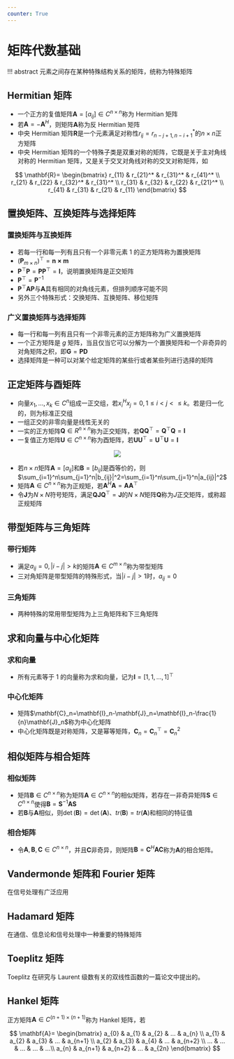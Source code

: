```yaml
---
counter: True
---
```


# 矩阵代数基础

!!! abstract
    元素之间存在某种特殊结构关系的矩阵，统称为特殊矩阵

## Hermitian 矩阵


- 一个正方的复值矩阵$\mathbf{A}=[a_{ij}] \in C^{n\times n}$称为 Hermitian 矩阵
- 若$\mathbf{A}=-\mathbf{A}^H$，则矩阵$\mathbf{A}$称为反 Hermitian 矩阵
- 中央 Hermitian 矩阵$\mathbf{R}$是一个元素满足对称性$r_{ij}=r_{n-j+1,n-i+1}^*$的$n \times n$正方矩阵
- 中央 Hermitian 矩阵的一个特殊子类是双重对称的矩阵，它既是关于主对角线对称的 Hermitian 矩阵，又是关于交叉对角线对称的交叉对称矩阵，如

$$
\mathbf{R}=
\begin{bmatrix}
 r_{11} & r_{21}^* & r_{31}^* & r_{41}^* \\
 r_{21} & r_{22} & r_{32}^* & r_{31}^* \\
 r_{31} & r_{32} & r_{22} & r_{21}^* \\
 r_{41} & r_{31} & r_{21} & r_{11}
\end{bmatrix}
$$

## 置换矩阵、互换矩阵与选择矩阵

### 置换矩阵与互换矩阵

- 若每一行和每一列有且只有一个非零元素 1 的正方矩阵称为置换矩阵
- $(\mathbf{P}_{m \times n})^{\top} = \mathbf{n \times m}$
- $\mathbf{P}^{\top}\mathbf{P}=\mathbf{P}\mathbf{P}^{\top}=\mathbf{I}$，说明置换矩阵是正交矩阵
- $\mathbf{P}^{\top}=\mathbf{P}^{-1}$
- $\mathbf{P}^{\top}\mathbf{A}\mathbf{P}$与$\mathbf{A}$具有相同的对角线元素，但排列顺序可能不同
- 另外三个特殊形式：交换矩阵、互换矩阵、移位矩阵

### 广义置换矩阵与选择矩阵

- 每一行和每一列有且只有一个非零元素的正方矩阵称为广义置换矩阵
- 一个正方矩阵是 $g$ 矩阵，当且仅当它可以分解为一个置换矩阵和一个非奇异的对角矩阵之积，即$\mathbf{G}=\mathbf{P}\mathbf{D}$
- 选择矩阵是一种可以对某个给定矩阵的某些行或者某些列进行选择的矩阵

## 正定矩阵与酉矩阵

- 向量$x_1, ..., x_k \in C^n$组成一正交组，若$x_i^Hx_j=0, 1 \le i < j < \le k$。若是归一化的，则为标准正交组
- 一组正交的非零向量是线性无关的
- 一实的正方矩阵$\mathbf{Q} \in R^{n \times n}$称为正交矩阵，若$\mathbf{Q}\mathbf{Q}^{\top}=\mathbf{Q}^{\top}\mathbf{Q}=\mathbf{I}$
- 一复值正方矩阵$\mathbf{U}\in C^{n \times n}$称为酉矩阵，若$\mathbf{U}\mathbf{U}^{\top}=\mathbf{U}^{\top}\mathbf{U}=\mathbf{I}$


<center><img src="https://note.jujimeizuo.cn/assets/images/mb/maa/matrix-property-comparison.jpg"></center>

- 若$n \times n$矩阵$\mathbf{A}=[a_{ij}]$和$\mathbf{B}=[b_{ij}]$是酉等价的，则$\sum_{i=1}^n\sum_{j=1}^n|b_{ij}|^2=\sum_{i=1}^n\sum_{j=1}^n|a_{ij}|^2$
- 矩阵$\mathbf{A} \in C^{n \times n}$称为正规矩，若$\mathbf{A}^H\mathbf{A}=\mathbf{A}\mathbf{A}^{\top}$
- 令$\mathbf{J}$为$N \times N$符号矩阵，满足$\mathbf{Q}\mathbf{J}\mathbf{Q}^{\top}=\mathbf{J}$的$N \times N$矩阵$\mathbf{Q}$称为$J$正交矩阵，或称超正规矩阵

## 带型矩阵与三角矩阵

### 带行矩阵

- 满足$a_{ij}=0,|i-j|>k$的矩阵$\mathbf{A}\in C^{m\times n}$称为带型矩阵
- 三对角矩阵是带型矩阵的特殊形式，当$|i-j|>1$时，$a_{ij}=0$

### 三角矩阵

- 两种特殊的常用带型矩阵为上三角矩阵和下三角矩阵

## 求和向量与中心化矩阵

### 求和向量

- 所有元素等于 1 的向量称为求和向量，记为$\mathbf{I}=[1,1,...,1]^{\top}$

### 中心化矩阵

- 矩阵$\mathbf{C}_n=\mathbf{I}_n-\mathbf{J}_n=\mathbf{I}_n-\frac{1}{n}\mathbf{J}_n$称为中心化矩阵
- 中心化矩阵既是对称矩阵，又是幂等矩阵，$\mathbf{C}_n=\mathbf{C}_n^{\top}=\mathbf{C}_n^2$

## 相似矩阵与相合矩阵

### 相似矩阵

- 矩阵$\mathbf{B} \in C^{n \times n}$称为矩阵$\mathbf{A} \in C^{n \times n}$的相似矩阵，若存在一非奇异矩阵$\mathbf{S} \in C^{n \times n}$使得$\mathbf{B}=\mathbf{S}^{-1}\mathbf{A}\mathbf{S}$
- 若$\mathbf{B}$与$\mathbf{A}$相似，则$\det(\mathbf{B})=\det(\mathbf{A})$、$tr(\mathbf{B})=tr(\mathbf{A})$和相同的特征值

### 相合矩阵

- 令$\mathbf{A},\mathbf{B},\mathbf{C} \in C^{n\times n}$，并且$\mathbf{C}$非奇异，则矩阵$\mathbf{B}=\mathbf{C}^H\mathbf{A}\mathbf{C}$称为$\mathbf{A}$的相合矩阵。

## Vandermonde 矩阵和 Fourier 矩阵

在信号处理有广泛应用

## Hadamard 矩阵

在通信、信息论和信号处理中一种重要的特殊矩阵

## Toeplitz 矩阵

Toeplitz 在研究与 Laurent 级数有关的双线性函数的一篇论文中提出的。

## Hankel 矩阵

正方矩阵$\mathbf{A} \in C^{(n+1)\times (n+1)}$称为 Hankel 矩阵，若

$$
\mathbf{A}=
\begin{bmatrix}
 a_{0} & a_{1} & a_{2} & ... & a_{n} \\
 a_{1} & a_{2} & a_{3} & ... & a_{n+1} \\
 a_{2} & a_{3} & a_{4} & ... & a_{n+2} \\
 ... & ... & ... & ... & ...\\
 a_{n} & a_{n+1} & a_{n+2} & ... & a_{2n}
\end{bmatrix}
$$
